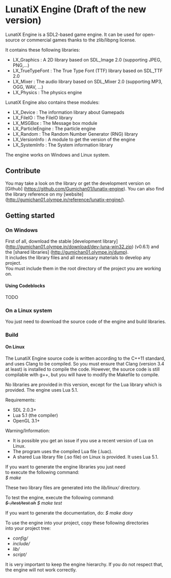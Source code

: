 # LunatiX Engine (Draft of the new version) #


LunatiX Engine is a SDL2-based game engine. It can be used for open-source or 
commercial games thanks to the zlib/libpng license.

It contains these following libraries:
- LX\_Graphics : A 2D library based on SDL_Image 2.0 (supporting JPEG, PNG,...)
- LX\_TrueTypeFont : The True Type Font (TTF) library based on SDL_TTF 2.0
- LX\_Mixer : The audio library based on SDL_Mixer 2.0 (supporting MP3, OGG, WAV, ...)
- LX\_Physics : The physics engine

LunatiX Engine also contains these modules:
- LX\_Device : The information library about Gamepads
- LX\_FileIO : The FileIO library
- LX\_MSGBox : The Message box module
- LX\_ParticleEngine : The particle engine
- LX\_Random : The Random Number Generator (RNG) library
- LX_VersionInfo : A module to get the version of the engine
- LX\_SystemInfo : The System information library


The engine works on Windows and Linux system.


## Contribute ##
 
You may take a look on the library or get the development version
on [Github] (https://github.com/Gumichan01/lunatix-engine). You can also find 
the library reference on my [website] (http://gumichan01.olympe.in/reference/lunatix-engine/).


## Getting started ##

### On Windows ###

First of all, download the stable [development library] (http://gumichan01.olympe.in/download/dev-luna-win32.zip) (v0.6.1) 
and the [shared libraries] (http://gumichan01.olympe.in/dump).  
It includes the library files and all necessary materials to develop any project.  
You must include them in the root directory of the project you are working on.


#### Using Codeblocks ####

TODO


### On a Linux system ###

You just need to download the source code of the engine and build libraries.


### Build ###

#### On Linux ####

The LunatiX Engine source code is written according to the C++11 standard, and 
uses Clang to be compiled.
So you must ensure that Clang (version 3.4 at least) is installed to compile the code.
However, the source code is still compilable with g++, but you will have to 
modify the Makefile to compile.

No libraries are provided in this version, except for the Lua library which is 
provided.
The engine uses Lua 5.1.

 Requirements:
 - SDL 2.0.3+
 - Lua 5.1 (the compiler)
 - OpenGL 3.1+

 Warning/Information:
 - It is possible you get an issue if you use a recent version of Lua on Linux.
 - The program uses the compiled Lua file (.luac).
 - A shared Lua library file (.so file) on Linux is provided. It uses Lua 5.1.


If you want to generate the engine libraries you just need  
to execute the following command:  
 *$ make*

These two library files are generated into the *lib/linux/* directory.

To test the engine, execute the following command:  
 ~~*$ ./test/test.sh*~~ *$ make test*


If you want to generate the documentation, do:
 *$ make doxy*


To use the engine into your project, copy these following directories  
into your project tree:
 - *config/*
 - *include/*
 - *lib/*
 - *script/*

It is very important to keep the engine hierarchy. If you do not respect that,  
the engine will not work correctly.




